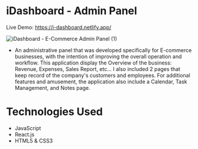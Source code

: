 # iDashboard - Admin Panel 

Live Demo: https://i-dashboard.netlify.app/

![iDashboard - E-Commerce Admin Panel (1)](https://user-images.githubusercontent.com/101066358/194650422-5da301ac-65bd-4803-a6a2-a9e8cba262ae.gif)

- An administrative panel that was developed specifically for E-commerce businesses, with the intention of improving the overall operation and workflow. This application display the Overview of the business: Revenue, Expenses, Sales Report, etc... I also included 2 pages that keep record of the company's customers and employees. For additional features and amusement, the application also include a Calendar, Task Management, and Notes page.

# Technologies Used
- JavaScript
- React.js
- HTML5 & CSS3
 
